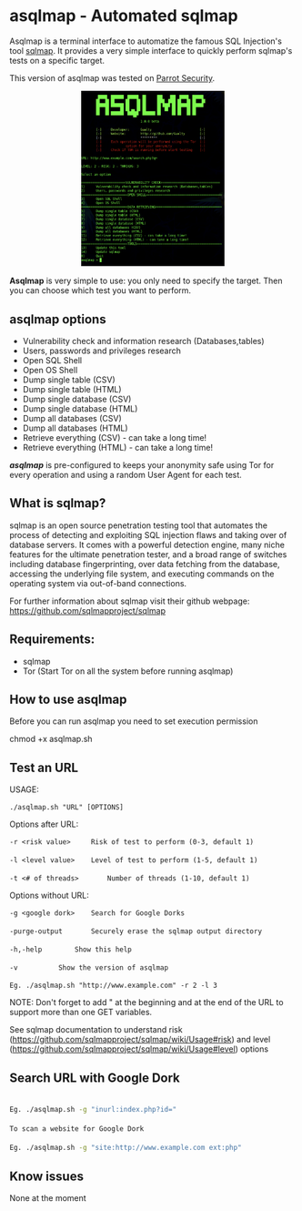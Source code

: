 asqlmap - Automated sqlmap
=======

Asqlmap is a terminal interface to automatize the famous SQL Injection's tool [sqlmap](https://github.com/sqlmapproject/sqlmap).
It provides a very simple interface to quickly perform sqlmap's tests on a specific target.

This version of asqlmap was tested on [Parrot Security](https://www.parrotsec.org/).

<p align="center"><img src="https://raw.githubusercontent.com/Gualty/asqlmap/master/screenshot.png" width="50%" height="50%"></p>

**Asqlmap** is very simple to use: you only need to specify the target. Then you can choose which test you want to perform.

**asqlmap options**
---------

-	Vulnerability check and information research (Databases,tables)
-	Users, passwords and privileges research
-	Open SQL Shell
-	Open OS Shell
-	Dump single table (CSV)
- 	Dump single table (HTML)
-	Dump single database (CSV)
-	Dump single database (HTML)
-	Dump all databases (CSV)
-	Dump all databases (HTML)
-	Retrieve everything (CSV) - can take a long time!
-	Retrieve everything (HTML) - can take a long time!


***asqlmap*** is pre-configured to keeps your anonymity safe using Tor for every operation and using a random User Agent for each test.


What is sqlmap?
-------

sqlmap is an open source penetration testing tool that automates the process of detecting and exploiting SQL injection flaws and taking over of database servers. It comes with a powerful detection engine, many niche features for the ultimate penetration tester, and a broad range of switches including database fingerprinting, over data fetching from the database, accessing the underlying file system, and executing commands on the operating system via out-of-band connections.

For further information about sqlmap visit their github webpage: https://github.com/sqlmapproject/sqlmap

Requirements:
-------

- sqlmap
- Tor (Start Tor on all the system before running asqlmap)


How to use asqlmap
-------

Before you can run asqlmap you need to set execution permission

chmod +x asqlmap.sh

Test an URL
-------

USAGE:

	./asqlmap.sh "URL" [OPTIONS]
	
Options after URL:

	-r <risk value>		Risk of test to perform (0-3, default 1)
	
	-l <level value>	Level of test to perform (1-5, default 1)
	
	-t <# of threads>   	Number of threads (1-10, default 1)
	
Options without URL:

	-g <google dork>	Search for Google Dorks
	
	-purge-output		Securely erase the sqlmap output directory
	
	-h,-help		Show this help
	
	-v			Show the version of asqlmap
	

```Eg. ./asqlmap.sh "http://www.example.com" -r 2 -l 3```

NOTE: Don't forget to add " at the beginning and at the end of the URL to support more than one GET variables.

See sqlmap documentation to understand risk (https://github.com/sqlmapproject/sqlmap/wiki/Usage#risk) and level (https://github.com/sqlmapproject/sqlmap/wiki/Usage#level) options

Search URL with Google Dork
-------

```./asqlmap.sh -g GOOGLEDORK

Eg. ./asqlmap.sh -g "inurl:index.php?id="

To scan a website for Google Dork

Eg. ./asqlmap.sh -g "site:http://www.example.com ext:php"
```

Know issues
-------

None at the moment
